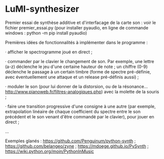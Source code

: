 # LuMI-synthesizer

Premier essai de synthèse additive et d'interfacage de la carte son : voir le fichier premier_essai.py
(pour installer pyaudio, en ligne de commande windows : python -m pip install pyaudio)


Premières idées de fonctionnalités à implémenter dans le programme :

· afficher le spectrogramme joué en direct ;

· commander par le clavier le changement de son. Par exemple, une lettre (a-z) déclenche le jeu d'une certaine hauteur de note ; un chiffre (0-9) déclenche le passage à un certain timbre (forme de spectre pré-définie, avec éventuellement une attaque et un release pré-définis aussi) ;

· moduler le son (pour lui donner de la distorsion, ou de la résonance… http://www.pianoweb.fr/filtres-analogiques.php) avec la molette de la souris ;

· faire une transition progressive d'une consigne à une autre (par exemple, extrapolation linéaire de chaque coefficient du spectre entre le son précédent et le son venant d'être commandé par le clavier), pour jouer en direct ;

…



Exemples glanés : https://github.com/Penguinum/python-synth ; https://github.com/belangeo/zyne ; https://mdoege.github.io/PySynth ; https://wiki.python.org/moin/PythonInMusic
